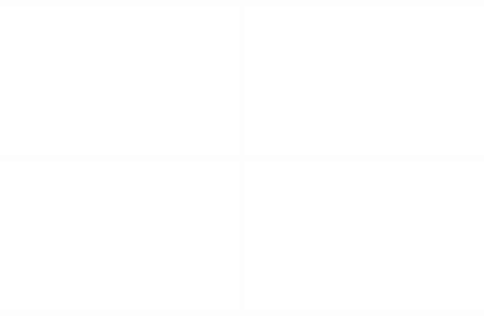 
<p align="center" style="display: flex; justify-content: center; gap: 10px;">
  <img src="https://github.com/aktsasori/aktsasori/blob/master/generated/overview.svg#gh-dark-mode-only" />
  <img src="https://github.com/aktsasori/aktsasori/blob/master/generated/languages.svg#gh-dark-mode-only" />
</p>

<p align="center" style="display: flex; justify-content: center; gap: 10px;">
  <img src="https://github.com/aktsasori/aktsasori/blob/master/generated/overview.svg#gh-light-mode-only" />
  <img src="https://github.com/aktsasori/aktsasori/blob/master/generated/languages.svg#gh-light-mode-only" />
</p>

